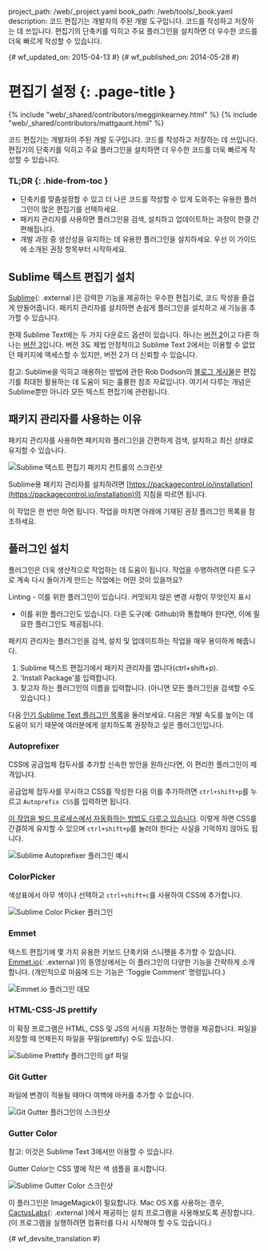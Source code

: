 project_path: /web/_project.yaml
book_path: /web/tools/_book.yaml
description: 코드 편집기는 개발자의 주된 개발 도구입니다. 코드를 작성하고 저장하는 데 쓰입니다. 편집기의 단축키를 익히고 주요 플러그인을 설치하면 더 우수한 코드를 더욱 빠르게 작성할 수 있습니다.

{# wf_updated_on: 2015-04-13 #}
{# wf_published_on: 2014-05-28 #}

# 편집기 설정 {: .page-title }

{% include "web/_shared/contributors/megginkearney.html" %}
{% include "web/_shared/contributors/mattgaunt.html" %}

코드 편집기는 개발자의 주된 개발 도구입니다. 코드를 작성하고 저장하는 데 쓰입니다. 편집기의 단축키를 익히고 주요 플러그인을 설치하면 더 우수한 코드를 더욱 빠르게 작성할 수 있습니다.


### TL;DR {: .hide-from-toc }
- 단축키를 맞춤설정할 수 있고 더 나은 코드를 작성할 수 있게 도와주는 유용한 플러그인이 많은 편집기를 선택하세요.
- 패키지 관리자를 사용하면 플러그인을 검색, 설치하고 업데이트하는 과정이 한결 간편해집니다.
- 개발 과정 중 생산성을 유지하는 데 유용한 플러그인을 설치하세요. 우선 이 가이드에 소개된 권장 항목부터 시작하세요.


## Sublime 텍스트 편집기 설치

[Sublime](http://www.sublimetext.com/){: .external }은 강력한 기능을 제공하는 우수한 편집기로,
코드 작성을 즐겁게 만들어줍니다. 패키지 관리자를 설치하면
손쉽게 플러그인을 설치하고 새 기능을 추가할 수 있습니다.

현재 Sublime Text에는 두 가지 다운로드 옵션이 있습니다. 하나는 [버전 2](http://www.sublimetext.com/2)이고 다른 하나는 [버전 3](http://www.sublimetext.com/3)입니다. 버전 3도 제법 안정적이고 Sublime Text 2에서는 이용할 수 없었던 패키지에 액세스할 수 있지만, 버전 2가 더 신뢰할 수 있습니다.

참고: Sublime을 익히고 애용하는 방법에 관한 Rob Dodson의 <a href='http://robdodson.me/blog/2012/06/23/sublime-text-2-tips-and-shortcuts/'>블로그 게시물</a>은 편집기를 최대한 활용하는 데 도움이 되는 훌륭한 참조 자료입니다. 여기서 다루는 개념은 Sublime뿐만 아니라 모든 텍스트 편집기에 관련됩니다.

## 패키지 관리자를 사용하는 이유

패키지 관리자를 사용하면 패키지와 플러그인을 간편하게 검색, 설치하고 최신 상태로
유지할 수 있습니다.

<img src="imgs/package_control.png" class="center" alt="Sublime 텍스트 편집기 패키지 컨트롤의 스크린샷"/>

Sublime용 패키지 관리자를 설치하려면 [https://packagecontrol.io/installation](https://packagecontrol.io/installation)의
지침을 따르면 됩니다.

이 작업은 한 번만 하면 됩니다. 작업을 마치면 아래에 기재된 권장 플러그인 목록을
참조하세요.

## 플러그인 설치

플러그인은 더욱 생산적으로 작업하는 데 도움이 됩니다. 작업을 수행하려면 다른 도구로 계속 다시 돌아가게 만드는 작업에는
어떤 것이 있을까요?

Linting - 이를 위한 플러그인이 있습니다. 커밋되지 않은 변경 사항이 무엇인지 표시
- 이를 위한 플러그인도 있습니다. 다른 도구(예: Github)와 통합해야 한다면, 
이에 필요한 플러그인도 제공됩니다.

패키지 관리자는 플러그인을 검색, 설치 및 업데이트하는 작업을 매우 용이하게 해줍니다.

1. Sublime 텍스트 편집기에서 패키지 관리자를 엽니다(ctrl+shift+p). 
2. 'Install Package'를 입력합니다. 
3. 찾고자 하는 플러그인의 이름을 입력합니다. (아니면 모든 
플러그인을 검색할 수도 있습니다.)

다음 [인기 Sublime Text
 플러그인 목록](https://packagecontrol.io/browse)을 둘러보세요. 다음은 개발 속도를 높이는 데 도움이 되기 때문에 
여러분에게 설치하도록 권장하고 싶은 플러그인입니다.

### Autoprefixer

CSS에 공급업체 접두사를 추가할 신속한 방안을 원하신다면, 이 
편리한 플러그인이 제격입니다.

공급업체 접두사를 무시하고 CSS를 작성한 다음 이를 추가하려면 
`ctrl+shift+p`를 누르고 `Autoprefix CSS`를 입력하면 됩니다.

[이 작업을 빌드 프로세스에서 자동화하는 방법도 다루고
있습니다](/web/tools/setup/setup-buildtools).
이렇게 하면 CSS를 간결하게 유지할 수 있으며
`ctrl+shift+p`를 눌러야 한다는 사실을 기억하지 않아도 됩니다.

<img src="imgs/sublime-autoprefixer.gif" alt="Sublime Autoprefixer 플러그인 예시" />

### ColorPicker

색상표에서 아무 색이나 선택하고 `ctrl+shift+c`를 사용하여 CSS에 추가합니다.

<img src="imgs/sublime-color-picker.png" alt="Sublime Color Picker 플러그인" />

### Emmet

텍스트 편집기에 몇 가지 유용한 키보드 단축키와 스니펫을 추가할 수 있습니다. 
[Emmet.io](http://emmet.io/){: .external }의 동영상에서는 이 플러그인의 다양한 기능을 간략하게 소개합니다. (개인적으로
마음에 드는 기능은 'Toggle Comment' 명령입니다.)

<img src="imgs/emmet-io-example.gif" alt="Emmet.io 플러그인 데모" />

### HTML-CSS-JS prettify

이 확장 프로그램은 HTML, CSS 및 JS의 서식을 지정하는 명령을 제공합니다. 파일을 저장할 때 
언제든지 파일을 꾸밀(prettify) 수도 있습니다.

<img src="imgs/sublime-prettify.gif" alt="Sublime Prettify 플러그인의 gif 파일" />

### Git Gutter

파일에 변경이 적용될 때마다 여백에 마커를 추가할 수 있습니다.

<img src="imgs/sublime-git-gutter.png" alt="Git Gutter 플러그인의 스크린샷" />

### Gutter Color

참고: 이것은 Sublime Text 3에서만 이용할 수 있습니다.

Gutter Color는 CSS 옆에 작은 색 샘플을 표시합니다.

<img src="imgs/sublime-gutter-color.png" alt="Sublime Gutter Color 스크린샷" />

이 플러그인은 ImageMagick이 필요합니다. Mac OS X를 사용하는 경우, 
[CactusLabs](http://cactuslab.com/imagemagick/){: .external }에서 제공하는 설치 프로그램을 사용해보도록 권장합니다. (이 프로그램을 실행하려면 컴퓨터를 
다시 시작해야 할 수도 있습니다.)





{# wf_devsite_translation #}
